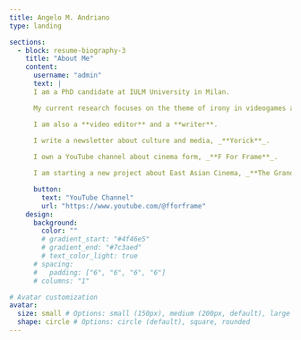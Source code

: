 ```yaml
---
title: Angelo M. Andriano
type: landing

sections:
  - block: resume-biography-3
    title: "About Me"
    content:
      username: "admin"
      text: |
      I am a PhD candidate at IULM University in Milan.

      My current research focuses on the theme of irony in videogames and the way in which game designers can foster the illusion of decentralization for the players.

      I am also a **video editor** and a **writer**.

      I write a newsletter about culture and media, _**Yorick**_.
        
      I own a YouTube channel about cinema form, _**F For Frame**_.

      I am starting a new project about East Asian Cinema, _**The Grandmasters**_, on YouTube.

      button:
        text: "YouTube Channel"
        url: "https://www.youtube.com/@fforframe"
    design:
      background:
        color: ""
        # gradient_start: "#4f46e5"
        # gradient_end: "#7c3aed"
        # text_color_light: true
      # spacing:
      #   padding: ["6", "6", "6", "6"]
      # columns: "1"

# Avatar customization
avatar:
  size: small # Options: small (150px), medium (200px, default), large (320px), xl (400px), xxl (500px)
  shape: circle # Options: circle (default), square, rounded
---
```


